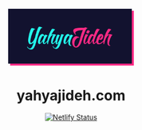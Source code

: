 <p align="center">
  <a href="www.yahyajideh.com">
    <img alt="Gatsby" src="src/image/../images/readme-logo.png" width="50%" />
  </a>
</p>
<h1 align="center">
  yahyajideh.com
</h1>

<p align="center">
  <a href="https://app.netlify.com/sites/yahyajideh/deploys">
    <img src="https://api.netlify.com/api/v1/badges/992cac9c-730b-4cb1-a970-b266ac8c5554/deploy-status" alt="Netlify Status" />
  </a>
</p>

